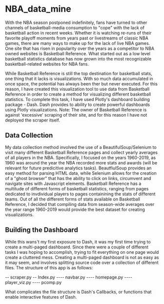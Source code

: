# NBA_data_mine
With the NBA season postponed indefinitely, fans have turned to other channels of basketball-media consumption to "cope" with the lack of basketball action in recent weeks. Whether it is watching re-runs of their favorite playoff moments from years past or livestreams of classic NBA games, there are many ways to make up for the lack of live NBA games. One site that has risen in popularity over the years as a competitor to NBA owned websites is Basketball Reference. What started out as a low level basketball statistics database has now grown into the most recognizable basketball-related websites for NBA fans. 

While Basketball Reference is still the top destination for basketball stats, one thing that it lacks is visualizations. With so much data accumulated in once space, the potential has always been ther but never executed. For this reason, I have created this visualization tool to use data from Basketball Reference in order to create a method for visualizing different basketball statistics. To complete this task, I have used Plotly's dashboard building package - Dash. Dash provides to ability to create powerful dashboards using Plotly visualizations. Note: The owner of Basketball Reference is against 'excessive' scraping of their site, and for this reason I have not deployed the scraper itself. 


## Data Collection
My data collection method involved the use of a BeautifulSoup/Selenium to visit many different Basketball Reference pages and collect yearly averages of all players in the NBA. Specifically, I focused on the years 1960-2019, as 1960 was around the year the NBA recorded more stats and awards (will be relevant for future predicitive analytics tasks). BeautfiulSoup provides an easy method for parsing HTML data, while Selenium allows for the creation of a "ghost browser" that has the ability to click on links, circumvent and navigate sites with Javascript elements. Basketball Reference has a multitude of different forms of basketball statistics, ranging from pages dedicated to invdividual players to pages containining the stats of different teams. Out of all the different forms of stats available on Basketball Reference, I decided that compiling data from season-wide averages over the year range 1960-2019 would provide the best dataset for creating visualizations. 


## Building the Dashboard
While this wans't my first exposure to Dash, it was my first time trying to create a multi-paged dashboard. Since there were a couple of different tasks I was hoping to accomplish, trying to fit everything on one page would create a cluttered mess. Creating a multi-paged dashboard is not as easy as it may seem, and involves splitting source code over a collection of different files. The structure of this app is as follows:

-- scraper.py
-- Index.py
---- navbar.py
---- homepage.py
---- player_viz.py
---- pcomp.py




What complicates the file structure is Dash's Callbacks, or functions that enable interactive features of Dash. 
